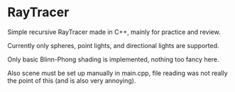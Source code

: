 # RayTracer

Simple recursive RayTracer made in C++, mainly for practice and review.

Currently only spheres, point lights, and directional lights are supported.

Only basic Blinn-Phong shading is implemented, nothing too fancy here.

Also scene must be set up manually in main.cpp, file reading was not really the point of this (and is also very annoying).